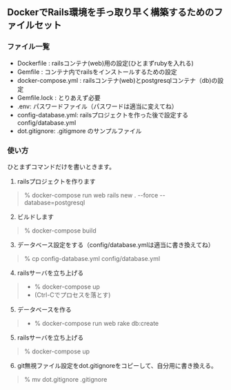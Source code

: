 ## DockerでRails環境を手っ取り早く構築するためのファイルセット

### ファイル一覧
* Dockerfile : railsコンテナ(web)用の設定(ひとまずrubyを入れる)
* Gemfile : コンテナ内でrailsをインストールするための設定
* docker-compose.yml : railsコンテナ(web)とpostgresqlコンテナ（db)の設定
* Gemfile.lock : とりあえず必要
* .env: パスワードファイル（パスワードは適当に変えてね）
* config-database.yml: railsプロジェクトを作った後で設定するconfig/database.yml
* dot.gitignore: .gitigmore のサンプルファイル

### 使い方
ひとまずコマンドだけを書いときます。

1. railsプロジェクトを作ります
> % docker-compose run web rails new . --force --database=postgresql
2. ビルドします
> % docker-compose build
3. データベース設定をする（config/database.ymlは適当に書き換えてね）
> % cp config-database.yml config/database.yml
4. railsサーバを立ち上げる
> * % docker-compose up
> * (Ctrl-Cでプロセスを落とす)
5. データベースを作る
> * % docker-compose run web rake db:create
5. railsサーバを立ち上げる
> % docker-compose up
6. git無視ファイル設定をdot.gitignoreをコピーして、自分用に書き換える。
> % mv dot.gitignore .gitignore 
